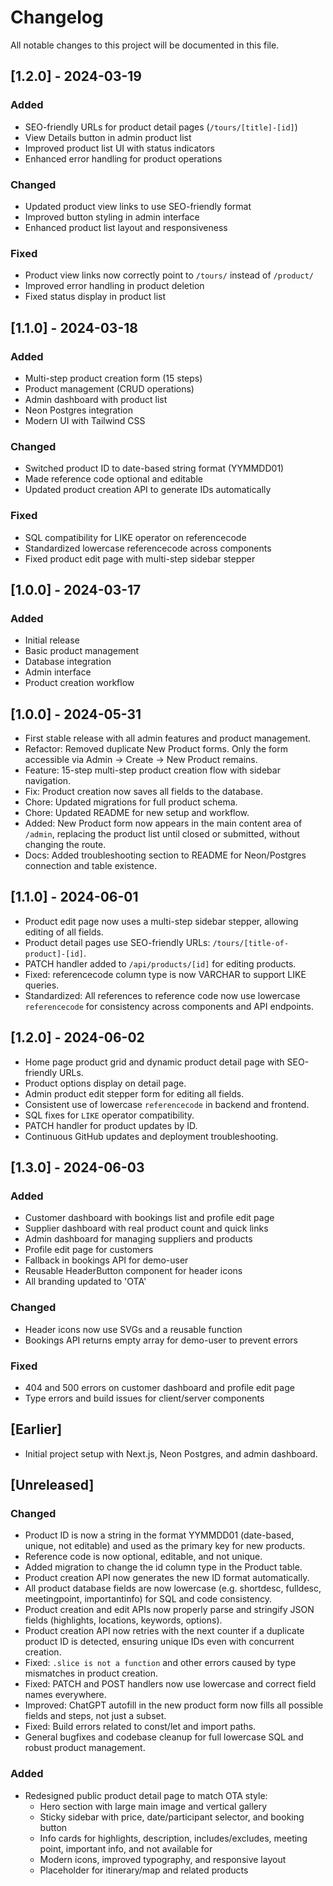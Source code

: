 # Changelog

All notable changes to this project will be documented in this file.

## [1.2.0] - 2024-03-19

### Added
- SEO-friendly URLs for product detail pages (`/tours/[title]-[id]`)
- View Details button in admin product list
- Improved product list UI with status indicators
- Enhanced error handling for product operations

### Changed
- Updated product view links to use SEO-friendly format
- Improved button styling in admin interface
- Enhanced product list layout and responsiveness

### Fixed
- Product view links now correctly point to `/tours/` instead of `/product/`
- Improved error handling in product deletion
- Fixed status display in product list

## [1.1.0] - 2024-03-18

### Added
- Multi-step product creation form (15 steps)
- Product management (CRUD operations)
- Admin dashboard with product list
- Neon Postgres integration
- Modern UI with Tailwind CSS

### Changed
- Switched product ID to date-based string format (YYMMDD01)
- Made reference code optional and editable
- Updated product creation API to generate IDs automatically

### Fixed
- SQL compatibility for LIKE operator on referencecode
- Standardized lowercase referencecode across components
- Fixed product edit page with multi-step sidebar stepper

## [1.0.0] - 2024-03-17

### Added
- Initial release
- Basic product management
- Database integration
- Admin interface
- Product creation workflow

## [1.0.0] - 2024-05-31
- First stable release with all admin features and product management.
- Refactor: Removed duplicate New Product forms. Only the form accessible via Admin → Create → New Product remains.
- Feature: 15-step multi-step product creation flow with sidebar navigation.
- Fix: Product creation now saves all fields to the database.
- Chore: Updated migrations for full product schema.
- Chore: Updated README for new setup and workflow.
- Added: New Product form now appears in the main content area of `/admin`, replacing the product list until closed or submitted, without changing the route.
- Docs: Added troubleshooting section to README for Neon/Postgres connection and table existence.

## [1.1.0] - 2024-06-01
- Product edit page now uses a multi-step sidebar stepper, allowing editing of all fields.
- Product detail pages use SEO-friendly URLs: `/tours/[title-of-product]-[id]`.
- PATCH handler added to `/api/products/[id]` for editing products.
- Fixed: referencecode column type is now VARCHAR to support LIKE queries.
- Standardized: All references to reference code now use lowercase `referencecode` for consistency across components and API endpoints.

## [1.2.0] - 2024-06-02
- Home page product grid and dynamic product detail page with SEO-friendly URLs.
- Product options display on detail page.
- Admin product edit stepper form for editing all fields.
- Consistent use of lowercase `referencecode` in backend and frontend.
- SQL fixes for `LIKE` operator compatibility.
- PATCH handler for product updates by ID.
- Continuous GitHub updates and deployment troubleshooting.

## [1.3.0] - 2024-06-03
### Added
- Customer dashboard with bookings list and profile edit page
- Supplier dashboard with real product count and quick links
- Admin dashboard for managing suppliers and products
- Profile edit page for customers
- Fallback in bookings API for demo-user
- Reusable HeaderButton component for header icons
- All branding updated to 'OTA'

### Changed
- Header icons now use SVGs and a reusable function
- Bookings API returns empty array for demo-user to prevent errors

### Fixed
- 404 and 500 errors on customer dashboard and profile edit page
- Type errors and build issues for client/server components

## [Earlier]
- Initial project setup with Next.js, Neon Postgres, and admin dashboard.

## [Unreleased]
### Changed
- Product ID is now a string in the format YYMMDD01 (date-based, unique, not editable) and used as the primary key for new products.
- Reference code is now optional, editable, and not unique.
- Added migration to change the id column type in the Product table.
- Product creation API now generates the new ID format automatically. 
- All product database fields are now lowercase (e.g. shortdesc, fulldesc, meetingpoint, importantinfo) for SQL and code consistency.
- Product creation and edit APIs now properly parse and stringify JSON fields (highlights, locations, keywords, options).
- Product creation API now retries with the next counter if a duplicate product ID is detected, ensuring unique IDs even with concurrent creation.
- Fixed: `.slice is not a function` and other errors caused by type mismatches in product creation.
- Fixed: PATCH and POST handlers now use lowercase and correct field names everywhere.
- Improved: ChatGPT autofill in the new product form now fills all possible fields and steps, not just a subset.
- Fixed: Build errors related to const/let and import paths.
- General bugfixes and codebase cleanup for full lowercase SQL and robust product management.

### Added
- Redesigned public product detail page to match OTA style:
  - Hero section with large main image and vertical gallery
  - Sticky sidebar with price, date/participant selector, and booking button
  - Info cards for highlights, description, includes/excludes, meeting point, important info, and not available for
  - Modern icons, improved typography, and responsive layout
  - Placeholder for itinerary/map and related products 